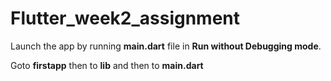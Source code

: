 # Flutter_week2_assignment

Launch the app by running **main.dart** file in **Run without Debugging mode**.

Goto **firstapp** then to **lib** and then to **main.dart**

